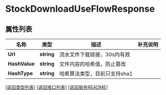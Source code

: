 # StockDownloadUseFlowResponse

## 属性列表

名称 | 类型 | 描述 | 补充说明
------------ | ------------- | ------------- | -------------
**Url** | **string** | 流水文件下载链接，30s内有效 | 
**HashValue** | **string** | 文件内容的哈希值，防止篡改 | 
**HashType** | **string** | 哈希算法类型，目前只支持sha1 | 

[\[返回类型列表\]](README.md#类型列表)
[\[返回接口列表\]](README.md#接口列表)
[\[返回服务README\]](README.md)


